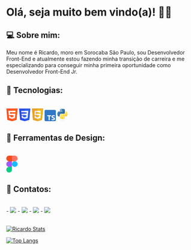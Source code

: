 # Olá, seja muito bem vindo(a)! 👨‍💻

## 💻 Sobre mim:
Meu nome é Ricardo, moro em Sorocaba São Paulo, sou Desenvolvedor Front-End e atualmente estou fazendo minha transição de carreira e me especializando para conseguir minha primeira oportunidade como Desenvolvedor Front-End Jr.
<br>

## 🤖 Tecnologias:
<br>
  <img src="./img/logo-html.png" alt="html-logo" width="30px" />
  <img src="./img/logo-css3.png" alt="css-logo" width="30px"/>
  <img src="./img/logo-javascript.png" alt="javascript-logo" width="30px"/>
  <img src="./img/logo-typescript.png" alt="typescript-logo" width="30px"/>
  <img src="./img/logo-python.png" alt="python-logo" width="30px"/>
<br>

## 🎨 Ferramentas de Design:
<br>
  <img src="./img/logo-figma.png" alt="figma-logo" width="30px" />
<br>

## 📱 Contatos:
<br>
  - <a href="mailto:riraphaelusa@gmail.com"><img src="https://img.shields.io/badge/Gmail-D14836?style=for-the-badge&logo=gmail&logoColor=white"/></a>
  - <a href="https://www.facebook.com/ricardo.raphael.75?locale=pt_BR"><img src="https://img.shields.io/badge/Facebook-1877F2?style=for-the-badge&logo=facebook&logoColor=white"/></a>
  - <a href="https://www.instagram.com/ricardoapraphael/"><img src="https://img.shields.io/badge/Instagram-E4405F?style=for-the-badge&logo=instagram&logoColor=white"/></a>
  - <a href="https://www.linkedin.com/in/ricardo-raphael-4771b428b/"><img src="https://img.shields.io/badge/LinkedIn-0077B5?style=for-the-badge&logo=linkedin&logoColor=white"/></a>
<br>
<br> 

  [![Ricardo Stats](https://github-readme-stats.vercel.app/api?username=ricardoraphaeltech)](https://github.com/anuraghazra/github-readme-stats)

  [![Top Langs](https://github-readme-stats.vercel.app/api/top-langs/?username=ricardoraphaeltech)](https://github.com/anuraghazra/github-readme-stats)
